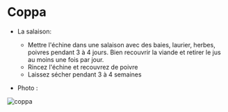 # Coppa
* La salaison:
	* Mettre l'échine dans une salaison avec des baies, laurier, herbes, poivres pendant 3 à 4 jours. Bien recouvrir la viande et retirer le jus au moins une fois par jour.
	* Rincez l'échine et recouvrez de poivre
	* Laissez sécher pendant 3 à 4 semaines

* Photo :

![coppa](https://github.com/schermi/Schermiam-miam/raw/master/charcuterie/coppa/IMG_2104.JPG)
